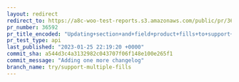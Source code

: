 ```yaml
---
layout: redirect
redirect_to: https://a8c-woo-test-reports.s3.amazonaws.com/public/pr/36592/api/index.html
pr_number: 36592
pr_title_encoded: "Updating+section+and+field+product+fills+to+support+multiple+slots"
pr_test_type: api
last_published: "2023-01-25 22:19:20 +0000"
commit_sha: a544d3c4a3132982c043707f06f148e100e265f1
commit_message: "Adding one more changelog"
branch_name: try/support-multiple-fills
---
```

